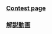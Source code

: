 ### [Contest page](https://atcoder.jp/contests/abc381)

### [解説動画](https://www.youtube.com/live/pnL194JdbKM?si=ulaN4L1YfekxIlPV)